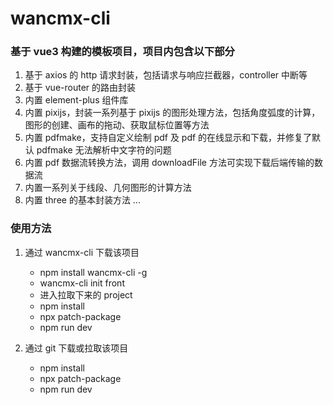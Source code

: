 # wancmx-cli

### 基于 vue3 构建的模板项目，项目内包含以下部分

1. 基于 axios 的 http 请求封装，包括请求与响应拦截器，controller 中断等
2. 基于 vue-router 的路由封装
3. 内置 element-plus 组件库
4. 内置 pixijs，封装一系列基于 pixijs 的图形处理方法，包括角度弧度的计算，图形的创建、画布的拖动、获取鼠标位置等方法
5. 内置 pdfmake，支持自定义绘制 pdf 及 pdf 的在线显示和下载，并修复了默认 pdfmake 无法解析中文字符的问题
6. 内置 pdf 数据流转换方法，调用 downloadFile 方法可实现下载后端传输的数据流
7. 内置一系列关于线段、几何图形的计算方法
8. 内置 three 的基本封装方法
   ...

### 使用方法

1. 通过 wancmx-cli 下载该项目

   - npm install wancmx-cli -g
   - wancmx-cli init front <yourProjectName>
   - 进入拉取下来的 project
   - npm install
   - npx patch-package
   - npm run dev

2. 通过 git 下载或拉取该项目
   - npm install
   - npx patch-package
   - npm run dev
